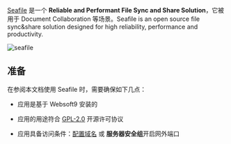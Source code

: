 [Seafile](https://www.seafile.com/home/) 是一个 **Reliable and Performant File Sync and Share Solution**，它被用于 Document Collaboration  等场景。Seafile is an open source file sync&share solution designed for high reliability, performance and productivity. 


![seafile](https://libs.websoft9.com/Websoft9/DocsPicture/en/seafile/seafile-gui-websoft9.png)


## 准备

在参阅本文档使用 Seafile 时，需要确保如下几点：

- 应用是基于 Websoft9 安装的

- 应用的用途符合 [GPL-2.0](https://opensource.org/licenses/GPL-2.0) 开源许可协议

- 应用具备访问条件：[配置域名](./guide/appsetdomain) 或 **服务器安全组**开启网外端口